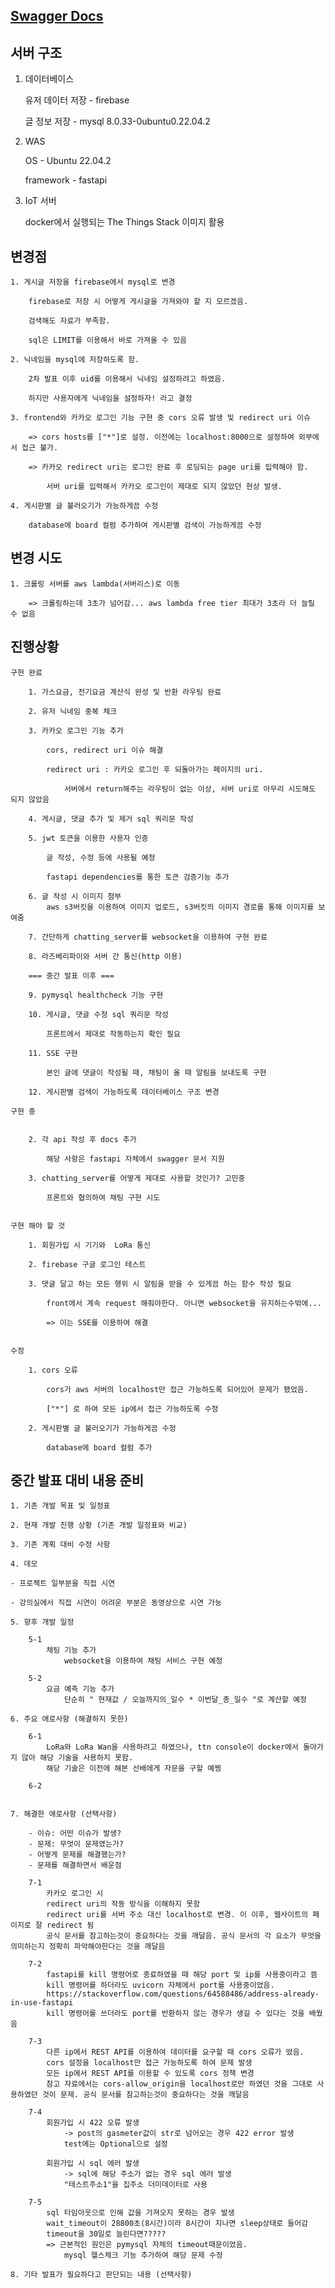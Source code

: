## [Swagger Docs](http://34.215.66.235:8000/docs)

## 서버 구조

1. 데이터베이스

    유저 데이터 저장 - firebase

    글 정보 저장 - mysql 8.0.33-0ubuntu0.22.04.2

2. WAS

    OS - Ubuntu 22.04.2

    framework - fastapi

3. IoT 서버

    docker에서 실행되는 The Things Stack 이미지 활용




## 변경점

	1. 게시글 저장을 firebase에서 mysql로 변경

		firebase로 저장 시 어떻게 게시글을 가져와야 할 지 모르겠음.

		검색해도 자료가 부족함.

		sql은 LIMIT를 이용해서 바로 가져올 수 있음

	2. 닉네임을 mysql에 저장하도록 함.

		2차 발표 이후 uid를 이용해서 닉네임 설정하려고 하였음.

		하지만 사용자에게 닉네임을 설정하자! 라고 결정

	3. frontend와 카카오 로그인 기능 구현 중 cors 오류 발생 및 redirect uri 이슈

		=> cors hosts를 ["*"]로 설정. 이전에는 localhost:8000으로 설정하여 외부에서 접근 불가.

		=> 카카오 redirect uri는 로그인 완료 후 로딩되는 page uri를 입력해야 함.

			서버 uri를 입력해서 카카오 로그인이 제대로 되지 않았던 현상 발생.

    4. 게시판별 글 불러오기가 가능하게끔 수정

        database에 board 컬럼 추가하여 게시판별 검색이 가능하게끔 수정

## 변경 시도

    1. 크롤링 서버를 aws lambda(서버리스)로 이동

		=> 크롤링하는데 3초가 넘어감... aws lambda free tier 최대가 3초라 더 늘릴 수 없음
	
## 진행상황

	구현 완료

		1. 가스요금, 전기요금 계산식 완성 및 반환 라우팅 완료

		2. 유저 닉네임 중복 체크

		3. 카카오 로그인 기능 추가

			cors, redirect uri 이슈 해결

			redirect uri : 카카오 로그인 후 되돌아가는 페이지의 uri.

				서버에서 return해주는 라우팅이 없는 이상, 서버 uri로 아무리 시도해도 되지 않았음

		4. 게시글, 댓글 추가 및 제거 sql 쿼리문 작성

		5. jwt 토큰을 이용한 사용자 인증

			글 작성, 수정 등에 사용될 예정

			fastapi dependencies를 통한 토큰 검증기능 추가

		6. 글 작성 시 이미지 첨부
			aws s3버킷을 이용하여 이미지 업로드, s3버킷의 이미지 경로를 통해 이미지를 보여줌

        7. 간단하게 chatting_server를 websocket을 이용하여 구현 완료

        8. 라즈베리파이와 서버 간 통신(http 이용)
		
        === 중간 발표 이후 ===

		9. pymysql healthcheck 기능 구현

		10. 게시글, 댓글 수정 sql 쿼리문 작성

            프론트에서 제대로 작동하는지 확인 필요

        11. SSE 구현

            본인 글에 댓글이 작성될 때, 채팅이 올 때 알림을 보내도록 구현

        12. 게시판별 검색이 가능하도록 데이터베이스 구조 변경
		
	구현 중


		2. 각 api 작성 후 docs 추가

            해당 사항은 fastapi 자체에서 swagger 문서 지원

		3. chatting_server를 어떻게 제대로 사용할 것인가? 고민중

            프론트와 협의하여 채팅 구현 시도


	구현 해야 할 것

		1. 회원가입 시 기기와  LoRa 통신

        2. firebase 구글 로그인 테스트

        3. 댓글 달고 하는 모든 행위 시 알림을 받을 수 있게끔 하는 함수 작성 필요

            front에서 계속 request 해줘야한다. 아니면 websocket을 유지하는수밖에...

            => 이는 SSE를 이용하여 해결
            

	수정

		1. cors 오류

			cors가 aws 서버의 localhost만 접근 가능하도록 되어있어 문제가 됐었음.

			["*"] 로 하여 모든 ip에서 접근 가능하도록 수정

        2. 게시판별 글 불러오기가 가능하게끔 수정

            database에 board 컬럼 추가


## 중간 발표 대비 내용 준비

    1. 기존 개발 목표 및 일정표

    2. 현재 개발 진행 상황 (기존 개발 일정표와 비교)

    3. 기존 계획 대비 수정 사항

    4. 데모

    - 프로젝트 일부분을 직접 시연 

    - 강의실에서 직접 시연이 어려운 부분은 동영상으로 시연 가능

    5. 향후 개발 일정

        5-1
            채팅 기능 추가
                websocket을 이용하여 채팅 서비스 구현 예정
        
        5-2
            요금 예측 기능 추가
                단순히 " 현재값 / 오늘까지의_일수 * 이번달_총_일수 "로 계산할 예정

    6. 주요 애로사항 (해결하지 못한)

        6-1
            LoRa와 LoRa Wan을 사용하려고 하였으나, ttn console이 docker에서 돌아가지 않아 해당 기술을 사용하지 못함.
            해당 기술은 이전에 해본 선배에게 자문을 구할 예쩡

        6-2
            

    7. 해결한 애로사항 (선택사항)

        - 이슈: 어떤 이슈가 발생?
        - 문제: 무엇이 문제였는가?
        - 어떻게 문제를 해결했는가?
        - 문제를 해결하면서 배운점

        7-1
            카카오 로그인 시 
            redirect uri의 작동 방식을 이해하지 못함
            redirect uri를 서버 주소 대신 localhost로 변경. 이 이후, 웹사이트의 페이지로 잘 redirect 됨
            공식 문서를 참고하는것이 중요하다는 것을 깨달음. 공식 문서의 각 요소가 무엇을 의미하는지 정확히 파악해야한다는 것을 깨달음
            
        7-2
            fastapi를 kill 명령어로 종료하였을 때 해당 port 및 ip를 사용중이라고 뜸
            kill 명령어를 하더라도 uvicorn 자체에서 port를 사용중이었음.
            https://stackoverflow.com/questions/64588486/address-already-in-use-fastapi
            kill 명령어를 쓰더라도 port를 반환하지 않는 경우가 생길 수 있다는 것을 배웠음

        7-3
            다른 ip에서 REST API를 이용하여 데이터를 요구할 때 cors 오류가 떴음. 
            cors 설정을 localhost만 접근 가능하도록 하여 문제 발생
            모든 ip에서 REST API를 이용할 수 있도록 cors 정책 변경
            참고 자료에서는 cors-allow_origin을 localhost로만 하였던 것을 그대로 사용하였던 것이 문제. 공식 문서를 참고하는것이 중요하다는 것을 깨달음

        7-4
            회원가입 시 422 오류 발생
                -> post의 gasmeter값이 str로 넘어오는 경우 422 error 발생
                test에는 Optional으로 설정

            회원가입 시 sql 에러 발생
                -> sql에 해당 주소가 없는 경우 sql 에러 발생
                "테스트주소1"을 집주소 더미데이터로 사용

        7-5
            sql 타임아웃으로 인해 값을 가져오지 못하는 경우 발생
            wait_timeout이 28800초(8시간)이라 8시간이 지나면 sleep상태로 들어감
            timeout을 30일로 늘린다면?????
            => 근본적인 원인은 pymysql 자체의 timeout때문이었음.
                mysql 헬스체크 기능 추가하여 해당 문제 수정

    8. 기타 발표가 필요하다고 판단되는 내용 (선택사항)

